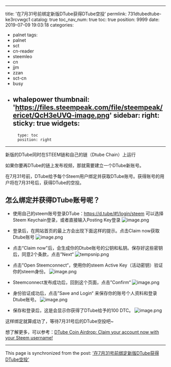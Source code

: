 
---
title: '在7月31号前绑定新版DTube获得DTube空投'
permlink: 731dtubedtube-ke3rcvwgc1
catalog: true
toc_nav_num: true
toc: true
position: 9999
date: 2019-07-09 19:03:18
categories:
- palnet
tags:
- palnet
- sct
- cn-reader
- steemleo
- cn
- jjm
- zzan
- sct-cn
- busy
- whalepower
thumbnail: 'https://files.steempeak.com/file/steempeak/ericet/QcH3eUVQ-image.png'
sidebar:
    right:
        sticky: true
widgets:
    -
        type: toc
        position: right
---


新版的DTube同时在STEEM链和自己的链（Dtube Chain）上运行

如果你要再DTube的链上发布视频，那就需要建立一个DTube新账号。

在7月31号前，DTube给予每个Steem用户绑定并获取DTube账号。获得账号的用户将在7月31号后，获得DTube的空投。

## 怎么绑定并获得DTube账号呢？
* 使用自己的steem账号登录DTube：https://d.tube/#!/login/steem
可以选择Steem Keychain登录，或者直接输入Posting Key登录
![image.png](https://files.steempeak.com/file/steempeak/ericet/QcH3eUVQ-image.png)

* 登录后，在网站首页的最上方会出现下面这样的提示。点击Claim now获取Dtube账号
![image.png](https://files.steempeak.com/file/steempeak/ericet/IJNNRSDw-image.png)

* 点击“Claim now"后，会生成你的Dtube账号的公钥和私钥。保存好这些密钥后，同意2个条款，点击”Next“
![tempsnip.png](https://files.steempeak.com/file/steempeak/ericet/bj2mBkDb-tempsnip.png)

* 点击”Open Steemconnect“，使用你的steem Active Key（活动密钥）验证你的steem身份。
![image.png](https://files.steempeak.com/file/steempeak/ericet/lWwXS2LD-image.png)

* Steemconnect发布成功后，回到这个页面，点击”Confirm“
![image.png](https://files.steempeak.com/file/steempeak/ericet/pn3U7zDP-image.png)

* 身份验证成功后，点击”Save and Login“ 来保存你的账号个人资料和登录Dtube账号。
![image.png](https://files.steempeak.com/file/steempeak/ericet/I8tJahMj-image.png)

* 保存和登录后，这是会显示你获得了DTube给予的100 DTC。
![image.png](https://files.steempeak.com/file/steempeak/ericet/aaoKWhsh-image.png)

这样绑定就算成功了，等待7月31号后的DTube空投吧~

想了解更多，可以参考：[DTube Coin Airdrop: Claim your account now with your Steem username!](https://steempeak.com/steem/@dtube/dtube-coin-airdrop-claim-your-account-now-with-your-steem-username)

- - -

This page is synchronized from the post: ['在7月31号前绑定新版DTube获得DTube空投'](https://steemit.com/@ericet/731dtubedtube-ke3rcvwgc1)
